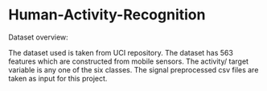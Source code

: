 # Human-Activity-Recognition

Dataset overview:

The dataset used is taken from UCI repository. 
The dataset has 563 features which are constructed from mobile sensors. The activity/ target variable is any one of the six classes.
The signal preprocessed csv files are taken as input for this project.

